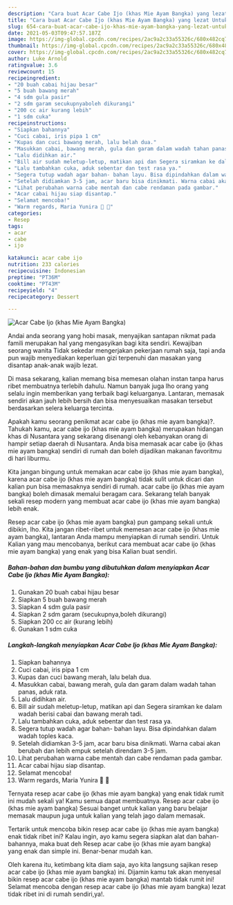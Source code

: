 ```yaml
---
description: "Cara buat Acar Cabe Ijo (khas Mie Ayam Bangka) yang lezat Untuk Jualan"
title: "Cara buat Acar Cabe Ijo (khas Mie Ayam Bangka) yang lezat Untuk Jualan"
slug: 654-cara-buat-acar-cabe-ijo-khas-mie-ayam-bangka-yang-lezat-untuk-jualan
date: 2021-05-03T09:47:57.187Z
image: https://img-global.cpcdn.com/recipes/2ac9a2c33a55326c/680x482cq70/acar-cabe-ijo-khas-mie-ayam-bangka-foto-resep-utama.jpg
thumbnail: https://img-global.cpcdn.com/recipes/2ac9a2c33a55326c/680x482cq70/acar-cabe-ijo-khas-mie-ayam-bangka-foto-resep-utama.jpg
cover: https://img-global.cpcdn.com/recipes/2ac9a2c33a55326c/680x482cq70/acar-cabe-ijo-khas-mie-ayam-bangka-foto-resep-utama.jpg
author: Luke Arnold
ratingvalue: 3.6
reviewcount: 15
recipeingredient:
- "20 buah cabai hijau besar"
- "5 buah bawang merah"
- "4 sdm gula pasir"
- "2 sdm garam secukupnyaboleh dikurangi"
- "200 cc air kurang lebih"
- "1 sdm cuka"
recipeinstructions:
- "Siapkan bahannya"
- "Cuci cabai, iris pipa 1 cm"
- "Kupas dan cuci bawang merah, lalu belah dua."
- "Masukkan cabai, bawang merah, gula dan garam dalam wadah tahan panas, aduk rata."
- "Lalu didihkan air."
- "Bill air sudah meletup-letup, matikan api dan Segera siramkan ke dalam wadah berisi cabai dan bawang merah tadi."
- "Lalu tambahkan cuka, aduk sebentar dan test rasa ya."
- "Segera tutup wadah agar bahan- bahan layu. Bisa dipindahkan dalam wadah toples kaca."
- "Setelah didiamkan 3-5 jam, acar baru bisa dinikmati. Warna cabai akan berubah dan lebih empuk setelah direndam 3-5 jam."
- "Lihat perubahan warna cabe mentah dan cabe rendaman pada gambar."
- "Acar cabai hijau siap disantap."
- "Selamat mencoba!"
- "Warm regards, Maria Yunira 🌸 🌸"
categories:
- Resep
tags:
- acar
- cabe
- ijo

katakunci: acar cabe ijo 
nutrition: 233 calories
recipecuisine: Indonesian
preptime: "PT36M"
cooktime: "PT43M"
recipeyield: "4"
recipecategory: Dessert

---
```



![Acar Cabe Ijo (khas Mie Ayam Bangka)](https://img-global.cpcdn.com/recipes/2ac9a2c33a55326c/680x482cq70/acar-cabe-ijo-khas-mie-ayam-bangka-foto-resep-utama.jpg)

Andai anda seorang yang hobi masak, menyajikan santapan nikmat pada famili merupakan hal yang mengasyikan bagi kita sendiri. Kewajiban seorang  wanita Tidak sekedar mengerjakan pekerjaan rumah saja, tapi anda pun wajib menyediakan keperluan gizi terpenuhi dan masakan yang disantap anak-anak wajib lezat.

Di masa  sekarang, kalian memang bisa memesan olahan instan tanpa harus ribet membuatnya terlebih dahulu. Namun banyak juga lho orang yang selalu ingin memberikan yang terbaik bagi keluarganya. Lantaran, memasak sendiri akan jauh lebih bersih dan bisa menyesuaikan masakan tersebut berdasarkan selera keluarga tercinta. 



Apakah kamu seorang penikmat acar cabe ijo (khas mie ayam bangka)?. Tahukah kamu, acar cabe ijo (khas mie ayam bangka) merupakan hidangan khas di Nusantara yang sekarang disenangi oleh kebanyakan orang di hampir setiap daerah di Nusantara. Anda bisa memasak acar cabe ijo (khas mie ayam bangka) sendiri di rumah dan boleh dijadikan makanan favoritmu di hari liburmu.

Kita jangan bingung untuk memakan acar cabe ijo (khas mie ayam bangka), karena acar cabe ijo (khas mie ayam bangka) tidak sulit untuk dicari dan kalian pun bisa memasaknya sendiri di rumah. acar cabe ijo (khas mie ayam bangka) boleh dimasak memalui beragam cara. Sekarang telah banyak sekali resep modern yang membuat acar cabe ijo (khas mie ayam bangka) lebih enak.

Resep acar cabe ijo (khas mie ayam bangka) pun gampang sekali untuk dibikin, lho. Kita jangan ribet-ribet untuk memesan acar cabe ijo (khas mie ayam bangka), lantaran Anda mampu menyiapkan di rumah sendiri. Untuk Kalian yang mau mencobanya, berikut cara membuat acar cabe ijo (khas mie ayam bangka) yang enak yang bisa Kalian buat sendiri.

<!--inarticleads1-->

##### Bahan-bahan dan bumbu yang dibutuhkan dalam menyiapkan Acar Cabe Ijo (khas Mie Ayam Bangka):

1. Gunakan 20 buah cabai hijau besar
1. Siapkan 5 buah bawang merah
1. Siapkan 4 sdm gula pasir
1. Siapkan 2 sdm garam (secukupnya,boleh dikurangi)
1. Siapkan 200 cc air (kurang lebih)
1. Gunakan 1 sdm cuka




<!--inarticleads2-->

##### Langkah-langkah menyiapkan Acar Cabe Ijo (khas Mie Ayam Bangka):

1. Siapkan bahannya
1. Cuci cabai, iris pipa 1 cm
1. Kupas dan cuci bawang merah, lalu belah dua.
1. Masukkan cabai, bawang merah, gula dan garam dalam wadah tahan panas, aduk rata.
1. Lalu didihkan air.
1. Bill air sudah meletup-letup, matikan api dan Segera siramkan ke dalam wadah berisi cabai dan bawang merah tadi.
1. Lalu tambahkan cuka, aduk sebentar dan test rasa ya.
1. Segera tutup wadah agar bahan- bahan layu. Bisa dipindahkan dalam wadah toples kaca.
1. Setelah didiamkan 3-5 jam, acar baru bisa dinikmati. Warna cabai akan berubah dan lebih empuk setelah direndam 3-5 jam.
1. Lihat perubahan warna cabe mentah dan cabe rendaman pada gambar.
1. Acar cabai hijau siap disantap.
1. Selamat mencoba!
1. Warm regards, Maria Yunira 🌸 🌸




Ternyata resep acar cabe ijo (khas mie ayam bangka) yang enak tidak rumit ini mudah sekali ya! Kamu semua dapat membuatnya. Resep acar cabe ijo (khas mie ayam bangka) Sesuai banget untuk kalian yang baru belajar memasak maupun juga untuk kalian yang telah jago dalam memasak.

Tertarik untuk mencoba bikin resep acar cabe ijo (khas mie ayam bangka) enak tidak ribet ini? Kalau ingin, ayo kamu segera siapkan alat dan bahan-bahannya, maka buat deh Resep acar cabe ijo (khas mie ayam bangka) yang enak dan simple ini. Benar-benar mudah kan. 

Oleh karena itu, ketimbang kita diam saja, ayo kita langsung sajikan resep acar cabe ijo (khas mie ayam bangka) ini. Dijamin kamu tak akan menyesal bikin resep acar cabe ijo (khas mie ayam bangka) mantab tidak rumit ini! Selamat mencoba dengan resep acar cabe ijo (khas mie ayam bangka) lezat tidak ribet ini di rumah sendiri,ya!.


